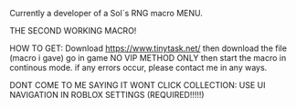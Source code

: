 Currently a developer of a Sol`s RNG macro MENU. 

THE SECOND WORKING MACRO!

HOW TO GET: Download https://www.tinytask.net/ then download the file (macro i gave) go in game NO VIP METHOD ONLY then start the macro in continous mode. if any errors occur, please contact me in any ways. 

DONT COME TO ME SAYING IT WONT CLICK COLLECTION: USE UI NAVIGATION IN ROBLOX SETTINGS (REQUIRED!!!!!)
